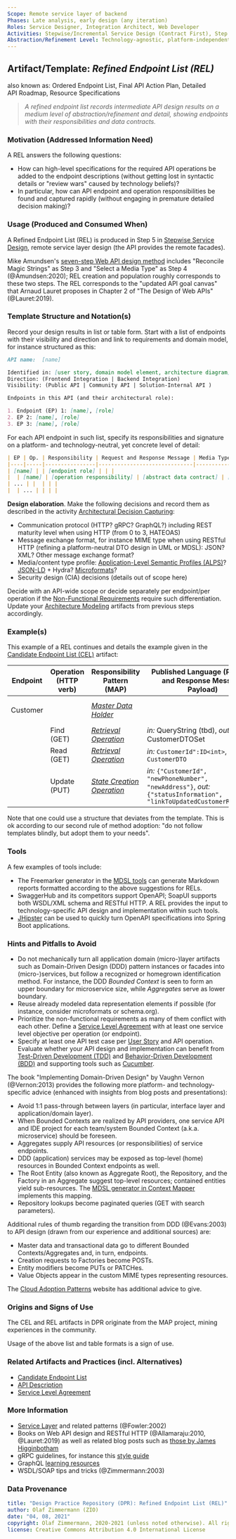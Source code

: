 ```yaml
---
Scope: Remote service layer of backend
Phases: Late analysis, early design (any iteration)
Roles: Service Designer, Integration Architect, Web Developer
Activities: Stepwise/Incremental Service Design (Contract First), Step 5
Abstraction/Refinement Level: Technology-agnostic, platform-independent
---
```



Artifact/Template: *Refined Endpoint List (REL)*
------------------------------------------------
also known as: Ordered Endpoint List, Final API Action Plan, Detailed API Roadmap, Resource Specifications <!-- from MAP -->

> *A refined endpoint list records intermediate API design results on a medium level of abstraction/refinement and detail, showing endpoints with their responsibilities and data contracts.*

### Motivation (Addressed Information Need) 

A REL answers the following questions:

* How can high-level specifications for the required API operations be added to the endpoint descriptions (without getting lost in syntactic details or "review wars" caused by technology beliefs)?
* In particular, how can API endpoint and operation responsibilities be found and captured rapidly (without engaging in premature detailed decision making)?


### Usage (Produced and Consumed When)
 
A Refined Endpoint List (REL) is produced in Step 5 in [Stepwise Service Design](../activities/SDPR-StepwiseServiceDesign.md), remote service layer design (the API provides the remote facades).

<!-- * Step 5 of the EXPOSE technique -->

Mike Amundsen's [seven-step Web API design method](https://www.infoq.com/articles/web-api-design-methodology/) includes "Reconcile Magic Strings" as Step 3 and "Select a Media Type" as Step 4 (@Amundsen:2020); REL creation and population roughly corresponds to these two steps. The REL corresponds to the "updated API goal canvas" that Arnaud Lauret proposes in Chapter 2 of "The Design of Web APIs" (@Lauret:2019).


### Template Structure and Notation(s)
Record your design results in list or table form. Start with a list of endpoints with their visibility and direction and link to requirements and domain model, for instance structured as this: 

```markdown
API name:  [name]

Identified in: [user story, domain model element, architecture diagram]
Direction: (Frontend Integration | Backend Integration)
Visibility: (Public API | Community API | Solution-Internal API )

Endpoints in this API (and their architectural role): 

1. Endpoint (EP) 1: [name], [role]
2. EP 2: [name], [role]
3. EP 3: [name], [role]
```

<!-- older proposal:
This is an elaborate proposal, referencing several categories in [Microservice API Patterns (MAP)](https://microservice-api-patterns.org/):
| Integration Type ([Foundation](https://microservice-api-patterns.org/patterns/foundation/) pattern) | Visibility ([Foundation](https://microservice-api-patterns.org/patterns/foundation/) pattern) | API/Endpoint Name | Source (Artifact) | Features/Capabilities ([Responsibility](https://microservice-api-patterns.org/patterns/responsibility/) Analysis) |  
|------------------|------------|------|--------|--------------|
| ... | ... | ... | ... | ... |
-->

For each API endpoint in such list, specify its responsibilities and signature on a platform- and technology-neutral, yet concrete level of detail:

```markdown
| EP | Op. | Responsibility | Request and Response Message | Media Type |
|----|-----|----------------|------------------------------|------------|
| [name] | | [endpoint role] | | |                    
|  | [name] | [operation responsibility] | [abstract data contract] | [custom, IANA] |
| ... | |  | | |                    
|  | ... | | | |
```

<!-- Step 5 of activity has more here: service layer, remote facade, DTO ADs; feature in tutorial (not needed here) -->

**Design elaboration**. Make the following decisions and record them as described in the activity [Architectural Decision Capturing](DPR-ArchitecturalDecisionCapturing.md):

* Communication protocol (HTTP? gRPC? GraphQL?) including REST maturity level when using HTTP (from 0 to 3, HATEOAS) 
* Message exchange format, for instance MIME type when using RESTful HTTP (refining a platform-neutral DTO design in UML or MDSL): JSON? XML? Other message exchange format?
* Media/content type profile: [Application-Level Semantic Profiles (ALPS)](https://tools.ietf.org/html/draft-amundsen-richardson-foster-alps-03)? [JSON-LD](https://json-ld.org/) + Hydra? [Microformats](http://microformats.org/)?
* Security design (CIA) decisions (details out of scope here)

Decide with an API-wide scope or decide separately per endpoint/per operation if the [Non-Functional Requirements](DPR-SMART-NFR-Elicitation.md) require such differentiation. Update your [Architecture Modeling](DPR-ArchitectureModeling.md) artifacts from previous steps accordingly.

### Example(s)

This example of a REL continues and details the example given in the [Candidate Endpoint List (CEL)](SDPR-CandidateEndpointList.md) artifact:

| Endpoint | Operation (HTTP verb) | Responsibility Pattern (MAP) | Published Language (Request and Response Message Payload) | Media Type/Profile |
|----------|-------------|------------------------------|---------------------------------------|-------|
| Customer |             | [*Master Data Holder*](https://microservice-api-patterns.org/patterns/responsibility/informationHolderEndpointTypes/MasterDataHolder)         |              | Microformats or ALPS (tbd) |
|          |  Find (GET) |  [*Retrieval Operation*](https://microservice-api-patterns.org/patterns/responsibility/operationResponsibilities/RetrievalOperation) | *in:* QueryString (tbd), *out:* CustomerDTOSet | |
|          |  Read (GET) | [*Retrieval Operation*](https://microservice-api-patterns.org/patterns/responsibility/operationResponsibilities/RetrievalOperation) | *in:* `CustomerId":ID<int>`, *out:* `CustomerDTO` <!-- MDSL snippets --> |  |
|          |  Update (PUT) | [*State Creation Operation*](https://microservice-api-patterns.org/patterns/responsibility/operationResponsibilities/StateCreationOperation)  | *in:* `{"CustomerId", "newPhoneNumber", "newAddress"}`, *out:* `{"statusInformation", "linkToUpdatedCustomerResource}` <!-- MDSL snippets --> | |

<!-- TODO (v2) SSD step 5 has more, for instance provider/backend mapping -->

Note that one could use a structure that deviates from the template. This is ok according to our second rule of method adoption: "do not follow templates blindly, but adopt them to your needs".

<!-- TODO Decision making examples missing here, see activity and tutorial 1 (?) -->

### Tools

A few examples of tools include:

* The Freemarker generator in the [MDSL tools](https://microservice-api-patterns.github.io/MDSL-Specification/tools) can generate Markdown reports formatted according to the above suggestions for RELs.
* SwaggerHub and its competitors support OpenAPI; SoapUI supports both WSDL/XML schema and RESTful HTTP. A REL provides the input to technology-specific API design and implementation within such tools.
* [JHipster](https://www.jhipster.tech/doing-api-first-development/) can be used to quickly turn OpenAPI specifications into Spring Boot applications.

<!-- TODO cover JSON-API (see MAP and survey) -->

### Hints and Pitfalls to Avoid

* Do not mechanically turn all application domain (micro-)layer artifacts such as Domain-Driven Design (DDD) pattern instances or facades into (micro-)services, but follow a recognized or homegrown identification method. For instance, the DDD *Bounded Context* is seen to form an upper boundary for microservice size, while *Aggregates* serve as lower boundary. <!-- TODO ICSA 2021 paper, EP21 paper -->
* Reuse already modeled data representation elements if possible (for instance, consider microformats or schema.org).
* Prioritize the non-functional requirements as many of them conflict with each other. Define a [Service Level Agreement](SDPR-ServiceLevelAgreement.md) with at least one service level objective per operation (or endpoint). 
* Specify at least one API test case per [User Story](DPR-UserStory.md) and API operation. Evaluate whether your API design and implementation can benefit from [Test-Driven Development (TDD)](https://www.agilealliance.org/glossary/tdd/) and [Behavior-Driven Development (BDD)](https://dannorth.net/introducing-bdd/) and supporting tools such as [Cucumber](https://cucumber.io/). 

<!-- From JUG 2019 slide (is there a newer version?) -->

The book "Implementing Domain-Driven Design" by Vaughn Vernon (@Vernon:2013) provides the following more platform- and technology-specific advice (enhanced with insights from blog posts and presentations):

* Avoid 1:1 pass-through between layers (in particular, interface layer and application/domain layer). <!-- note that https://www.ibm.com/garage/method/practices/code/domain-driven-design seems to contradict this hint at least to some extent -->
* When Bounded Contexts are realized by API providers, one service API and IDE project for each team/system Bounded Context (a.k.a. microservice) should be foreseen.
* Aggregates supply API resources (or responsibilities) of service endpoints.
* DDD (application) services may be exposed as top-level (home) resources in Bounded Context endpoints as well.
* The Root Entity (also known as Aggregate Root), the Repository, and the Factory in an Aggregate suggest top-level resources; contained entities yield sub-resources. The [MDSL generator in Context Mapper](https://contextmapper.org/docs/mdsl/) implements this mapping.
* Repository lookups become paginated queries (GET with search parameters).

Additional rules of thumb regarding the transition from DDD (@Evans:2003) to API design (drawn from our experience and additional sources) are:

* Master data and transactional data go to different Bounded Contexts/Aggregates and, in turn, endpoints.
* Creation requests to Factories become POSTs.
* Entity modifiers become PUTs or PATCHes.
* Value Objects appear in the custom MIME types representing resources.

<!-- See this [end-to-end service design demo](https://ozimmer.ch/practices/2020/06/10/ICWEKeynoteAndDemo.html) for some technical contracts and examples. -->

The [Cloud Adoption Patterns]( https://kgb1001001.github.io/cloudadoptionpatterns/Cloud-Native-Architecture/Microservice-Design.html) website has additional advice to give. 


### Origins and Signs of Use
The CEL and REL artifacts in DPR originate from the MAP project, mining experiences in the community. <!-- So unlike all other artifact templates, REL is an novel proposal in DPR. -->

Usage of the above list and table formats is a sign of use.


### Related Artifacts and Practices (incl. Alternatives)

* [Candidate Endpoint List](SDPR-CandidateEndpointList.md) 
* [API Description](SDPR-APIDescription.md)
* [Service Level Agreement](SDPR-ServiceLevelAgreement.md)


### More Information

* [Service Layer](https://martinfowler.com/eaaCatalog/serviceLayer.html) and related patterns (@Fowler:2002)
* Books on Web API design and RESTful HTTP (@Allamaraju:2010, @Lauret:2019) as well as related blog posts such as [those by James Higginbotham](https://tyk.io/author/james-higginbotham/)
* gRPC guidelines, for instance this [style guide](https://developers.google.com/protocol-buffers/docs/style)
* GraphQL [learning resources](https://graphql.org/learn/) 
* WSDL/SOAP tips and tricks (@Zimmermann:2003)


### Data Provenance 

```yaml
title: "Design Practice Repository (DPR): Refined Endpoint List (REL)"
author: Olaf Zimmermann (ZIO)
date: "04, 08, 2021"
copyright: Olaf Zimmermann, 2020-2021 (unless noted otherwise). All rights reserved.
license: Creative Commons Attribution 4.0 International License
```
